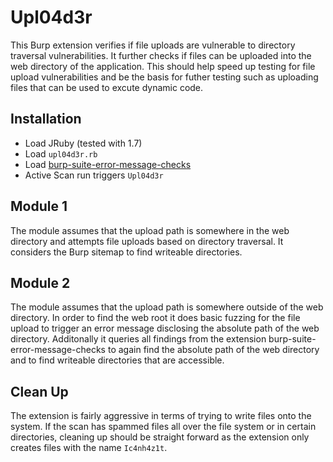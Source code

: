 # Upl04d3r

This Burp extension verifies if file uploads are vulnerable to directory traversal vulnerabilities. It further checks if  files can be uploaded into the web directory of the application. This should help speed up testing for file upload vulnerabilities and be the basis for futher testing such as uploading files that can be used to excute dynamic code. 

## Installation 
* Load JRuby (tested with 1.7) 
* Load `upl04d3r.rb`
* Load [burp-suite-error-message-checks](https://github.com/augustd/burp-suite-error-message-checks)
* Active Scan run triggers `Upl04d3r`

## Module 1 
The module assumes that the upload path is somewhere in the web directory and attempts file uploads based on directory traversal. It considers the Burp sitemap to find writeable directories.  

## Module 2 
The module assumes that the upload path is somewhere outside of the web directory. In order to find the web root it does basic fuzzing for the file upload to trigger an error message disclosing the absolute path of the web directory. Additonally it queries all findings from the extension burp-suite-error-message-checks to again find the absolute path of the web directory and to find writeable directories that are accessible. 

## Clean Up
The extension is fairly aggressive in terms of trying to write files onto the system. If the scan has spammed files all over the file system or in certain directories, cleaning up should be straight forward as the extension only creates files with the name `Ic4nh4z1t`.
